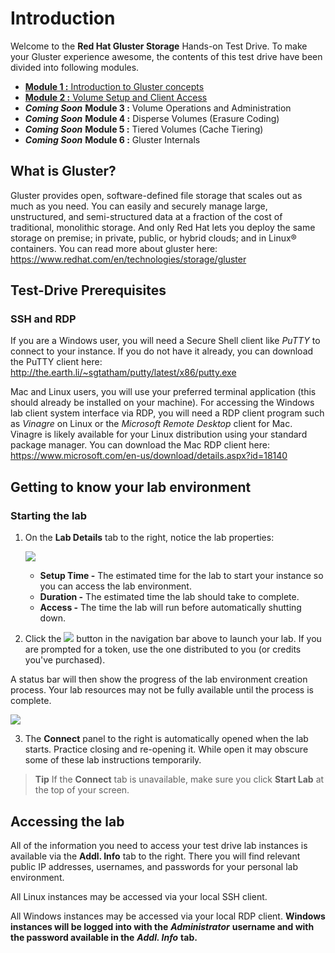 # Introduction

Welcome to the **Red Hat Gluster Storage** Hands-on Test Drive. To make your Gluster experience awesome, the contents of this test drive have been divided into following modules.

- <a href="gluster-module-1/">**Module 1 :** Introduction to Gluster concepts</a>
- <a href="gluster-module-2/">**Module 2 :** Volume Setup and Client Access</a>
- ***Coming Soon*** **Module 3 :** Volume Operations and Administration
- ***Coming Soon*** **Module 4 :** Disperse Volumes (Erasure Coding)
- ***Coming Soon*** **Module 5 :** Tiered Volumes (Cache Tiering)
- ***Coming Soon*** **Module 6 :** Gluster Internals

## What is Gluster?

Gluster provides open, software-defined file storage that scales out as much as you need. You can easily and securely manage large, unstructured, and semi-structured data at a fraction of the cost of traditional, monolithic storage. And only Red Hat lets you deploy the same storage on premise; in private, public, or hybrid clouds; and in Linux® containers. You can read more about gluster here: <https://www.redhat.com/en/technologies/storage/gluster>

## Test-Drive Prerequisites

### SSH and RDP
If you are a Windows user, you will need a Secure Shell client like *PuTTY* to connect to your instance. If you do not have it already, you can download the PuTTY client here: <http://the.earth.li/~sgtatham/putty/latest/x86/putty.exe>

Mac and Linux users, you will use your preferred terminal application (this should already be installed on your machine). For accessing the Windows lab client system interface via RDP, you will need a RDP client program such as *Vinagre* on Linux or the *Microsoft Remote Desktop* client for Mac. Vinagre is likely available for your Linux distribution using your standard package manager. You can download the Mac RDP client here: <https://www.microsoft.com/en-us/download/details.aspx?id=18140>

## Getting to know your lab environment

### Starting the lab

1. On the **Lab Details** tab to the right, notice the lab properties:

   ![](http://us-west-2-aws-training.s3.amazonaws.com/awsu-spl/spl02-working-ebs/media/image004.png)

   - **Setup Time -** The estimated time for the lab to start your instance so you can access the lab environment.
   - **Duration -** The estimated time the lab should take to complete.
   - **Access -** The time the lab will run before automatically shutting down.

<ol start="2"><li>Click the <img src="http://us-west-2-aws-training.s3.amazonaws.com/awsu-spl/spl02-working-ebs/media/image005.png"> button in the navigation bar above to launch your lab. If you are prompted for a token, use the one distributed to you (or credits you've purchased).</li></ol>

   A status bar will then show the progress of the lab environment creation process. Your lab resources may not be fully available until the process is complete.

   ![](http://us-west-2-aws-training.s3.amazonaws.com/awsu-spl/spl02-working-ebs/media/image006.png)

<ol start="3"><li>The <strong>Connect</strong> panel to the right is automatically opened when the lab starts. Practice closing and re-opening it. While open it may obscure some of these lab instructions temporarily.</li></ol>

> **Tip** If the **Connect** tab is unavailable, make sure you click **Start Lab** at the top of your screen.


## Accessing the lab

All of the information you need to access your test drive lab instances is available via the **Addl. Info** tab to the right. There you will find relevant public IP addresses, usernames, and passwords for your personal lab environment.

All Linux instances may be accessed via your local SSH client.

All Windows instances may be accessed via your local RDP client. **Windows instances will be logged into with the** ***Administrator*** **username and with the password available in the** ***Addl. Info*** **tab.**
